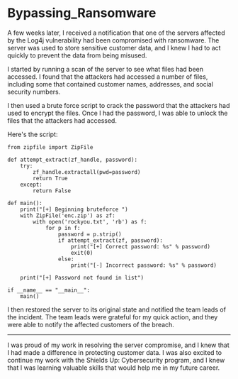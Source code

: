 # Bypassing_Ransomware

A few weeks later, I received a notification that one of the servers affected by the Log4j vulnerability had been compromised with ransomware. The server was used to store sensitive customer data, and I knew I had to act quickly to prevent the data from being misused.

I started by running a scan of the server to see what files had been accessed. I found that the attackers had accessed a number of files, including some that contained customer names, addresses, and social security numbers.

I then used a brute force script to crack the password that the attackers had used to encrypt the files. Once I had the password, I was able to unlock the files that the attackers had accessed.

Here's the script:
```
from zipfile import ZipFile

def attempt_extract(zf_handle, password):
    try:
        zf_handle.extractall(pwd=password)
        return True
    except:
        return False

def main():
    print("[+] Beginning bruteforce ")
    with ZipFile('enc.zip') as zf:
        with open('rockyou.txt', 'rb') as f:
            for p in f:
                password = p.strip()
                if attempt_extract(zf, password):
                    print("[+] Correct password: %s" % password)
                    exit(0)
                else:
                    print("[-] Incorrect password: %s" % password)

    print("[+] Password not found in list")

if __name__ == "__main__":
    main()
```

I then restored the server to its original state and notified the team leads of the incident. The team leads were grateful for my quick action, and they were able to notify the affected customers of the breach.

* * *

I was proud of my work in resolving the server compromise, and I knew that I had made a difference in protecting customer data. I was also excited to continue my work with the Shields Up: Cybersecurity program, and I knew that I was learning valuable skills that would help me in my future career.
